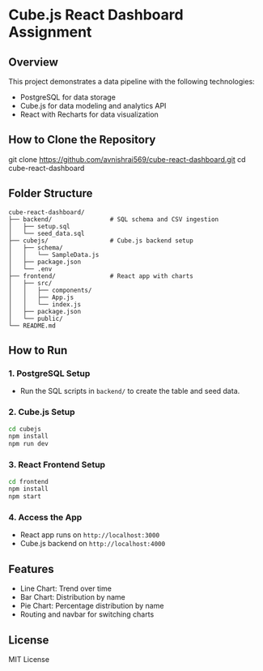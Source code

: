 
# Cube.js React Dashboard Assignment

## Overview
This project demonstrates a data pipeline with the following technologies:
- PostgreSQL for data storage
- Cube.js for data modeling and analytics API
- React with Recharts for data visualization

## How to Clone the Repository

 git clone https://github.com/avnishrai569/cube-react-dashboard.git
 cd cube-react-dashboard



## Folder Structure

```
cube-react-dashboard/
├── backend/                # SQL schema and CSV ingestion
│   ├── setup.sql
│   └── seed_data.sql
├── cubejs/                 # Cube.js backend setup
│   ├── schema/
│   │   └── SampleData.js
│   ├── package.json
│   └── .env
├── frontend/               # React app with charts
│   ├── src/
│   │   ├── components/
│   │   ├── App.js
│   │   └── index.js
│   ├── package.json
│   └── public/
└── README.md
```

## How to Run

### 1. PostgreSQL Setup
- Run the SQL scripts in `backend/` to create the table and seed data.

### 2. Cube.js Setup
```bash
cd cubejs
npm install
npm run dev
```

### 3. React Frontend Setup
```bash
cd frontend
npm install
npm start
```

### 4. Access the App
- React app runs on `http://localhost:3000`
- Cube.js backend on `http://localhost:4000`

## Features
- Line Chart: Trend over time
- Bar Chart: Distribution by name
- Pie Chart: Percentage distribution by name
- Routing and navbar for switching charts

## License
MIT License
